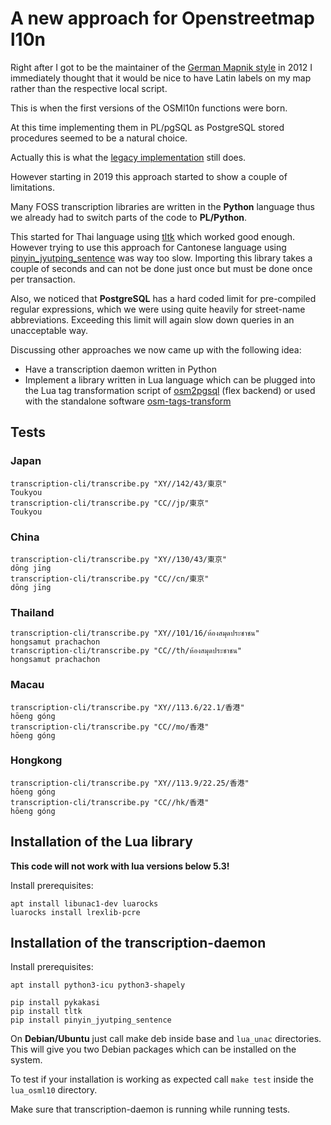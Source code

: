 # A new approach for Openstreetmap l10n

Right after I got to be the maintainer of the [German Mapnik style](https://github.com/giggls/openstreetmap-carto-de)
in 2012 I immediately thought that it would be nice to have Latin labels on
my map rather than the respective local script.

This is when the first versions of the OSMl10n functions were born.

At this time implementing them in PL/pgSQL as PostgreSQL stored procedures
seemed to be a natural choice.

Actually this is what the [legacy implementation](https://github.com/giggls/mapnik-german-l10n)
still does.

However starting in 2019 this approach started to show a couple of
limitations.

Many FOSS transcription libraries are written in the **Python** language thus we
already had to switch parts of the code to **PL/Python**.

This started for Thai language using [tltk](https://pypi.org/project/tltk/)
which worked good enough. However trying to use this approach for Cantonese language using
[pinyin_jyutping_sentence](https://pypi.org/project/pinyin_jyutping_sentence/)
was way too slow. Importing this library takes a couple of seconds and can
not be done just once but must be done once per transaction.

Also, we noticed that **PostgreSQL** has a hard coded limit for pre-compiled
regular expressions, which we were using quite heavily for street-name
abbreviations. Exceeding this limit will again slow down queries in an
unacceptable way.

Discussing other approaches we now came up with the following idea:

* Have a transcription daemon written in Python
* Implement a library written in Lua language which can be plugged into the
  Lua tag transformation script of [osm2pgsql](https://github.com/openstreetmap/osm2pgsql)
  (flex backend) or used with the standalone software [osm-tags-transform](https://github.com/osmcode/osm-tags-transform)

## Tests

### Japan
```
transcription-cli/transcribe.py "XY//142/43/東京"
Toukyou
transcription-cli/transcribe.py "CC//jp/東京"
Toukyou
```

### China
```
transcription-cli/transcribe.py "XY//130/43/東京"
dōng jīng
transcription-cli/transcribe.py "CC//cn/東京"
dōng jīng
```

### Thailand
```
transcription-cli/transcribe.py "XY//101/16/ห้องสมุดประชาชน"
hongsamut prachachon
transcription-cli/transcribe.py "CC//th/ห้องสมุดประชาชน"
hongsamut prachachon
```

### Macau
```
transcription-cli/transcribe.py "XY//113.6/22.1/香港"
hōeng góng
transcription-cli/transcribe.py "CC//mo/香港"
hōeng góng
```

### Hongkong
```
transcription-cli/transcribe.py "XY//113.9/22.25/香港"
hōeng góng
transcription-cli/transcribe.py "CC//hk/香港"
hōeng góng
```

## Installation of the Lua library

**This code will not work with lua versions below 5.3!**

Install prerequisites:

```
apt install libunac1-dev luarocks
luarocks install lrexlib-pcre
```

## Installation of the transcription-daemon

Install prerequisites:

```
apt install python3-icu python3-shapely

pip install pykakasi
pip install tltk
pip install pinyin_jyutping_sentence
```

On **Debian/Ubuntu** just call make deb inside base and ``lua_unac``
directories. This will give you two Debian packages which can be installed
on the system.

To test if your installation is working as expected call ``make
test`` inside the ``lua_osml10`` directory.

Make sure that transcription-daemon is running while running tests.
